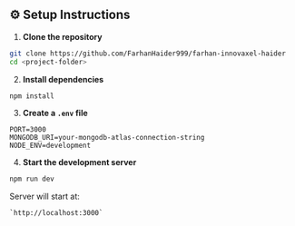## ⚙️ Setup Instructions

1. **Clone the repository**

```bash
git clone https://github.com/FarhanHaider999/farhan-innovaxel-haider
cd <project-folder>
````

2. **Install dependencies**

```bash
npm install
```

3. **Create a `.env` file**

```env
PORT=3000
MONGODB_URI=your-mongodb-atlas-connection-string
NODE_ENV=development
```

4. **Start the development server**

```bash
npm run dev
```

Server will start at:
```
`http://localhost:3000`

```
